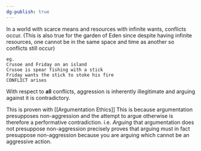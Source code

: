 ```yaml
---
dg-publish: true
---
```

In a world with scarce means and resources with infinite wants, conflicts occur. 
(This is also true for the garden of Eden since despite having infinite resources, one cannot be in the same space and time as another so conflicts still occur)
```
eg.
Crusoe and Friday on an island
Crusoe is spear fishing with a stick
Friday wants the stick to stoke his fire
CONFLICT arises
```

With respect to **all** conflicts, aggression is inherently illegitimate and arguing against it is contradictory.

This is proven with [[Argumentation Ethics]]
This is because argumentation presupposes non-aggression and the attempt to argue otherwise is therefore a performative contradiction. 
i.e. _Arguing_ that argumentation does not presuppose non-aggression precisely proves that arguing must in fact presuppose non-aggression because you are arguing which cannot be an aggressive action.


